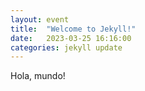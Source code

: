 ```yaml
---
layout: event
title:  "Welcome to Jekyll!"
date:   2023-03-25 16:16:00
categories: jekyll update
---
```

Hola, mundo!